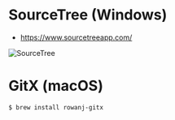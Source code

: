 # SourceTree (Windows)

- https://www.sourcetreeapp.com/

![SourceTree](./sourcetree.png)

# GitX (macOS)

```bash
$ brew install rowanj-gitx
```
